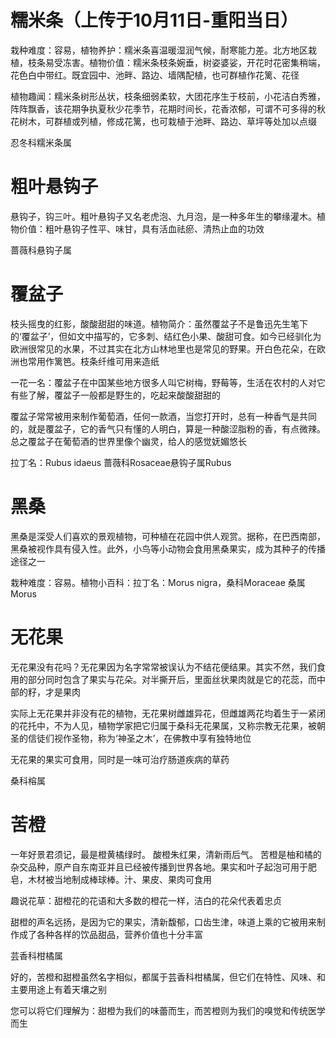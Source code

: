 # 糯米条（上传于10月11日-重阳当日）
栽种难度：容易，植物养护：糯米条喜温暖湿润气候，耐寒能力差。北方地区栽植，枝条易受冻害。植物价值：糯米条枝条婉垂，树姿婆娑，开花时花密集稍端，花色白中带红。既宜园中、池畔、路边、墙隅配植，也可群植作花篱、花径

植物趣闻：糯米条树形丛状，枝条细弱柔软，大团花序生于枝前，小花洁白秀雅，阵阵飘香，该花期争执夏秋少花季节，花期时间长，花香浓郁，可谓不可多得的秋花树木，可群植或列植，修成花篱，也可栽植于池畔、路边、草坪等处加以点缀

忍冬科糯米条属
# 粗叶悬钩子
悬钩子，钩三叶。粗叶悬钩子又名老虎泡、九月泡，是一种多年生的攀缘灌木。植物价值：粗叶悬钩子性平、味甘，具有活血祛瘀、清热止血的功效

蔷薇科悬钩子属
# 覆盆子
枝头摇曳的红影，酸酸甜甜的味道。植物简介：虽然覆盆子不是鲁迅先生笔下的‘覆盆子’，但如文中描写的，它多刺、结红色小果、酸甜可食。如今已经驯化为欧洲很常见的水果，不过其实在北方山林地里也是常见的野果。开白色花朵，在欧洲也常用作篱笆。枝条纤维可用来造纸

一花一名：覆盆子在中国某些地方很多人叫它树梅，野莓等，生活在农村的人对它有些了解，覆盆子一般都是野生的，吃起来酸酸甜甜的

覆盆子常常被用来制作葡萄酒，任何一款酒，当您打开时，总有一种香气是共同的，就是覆盆子，它的香气只有懂的人明白，算是一种酸涩脂粉的香，有点微辣。总之覆盆子在葡萄酒的世界里像个幽灵，给人的感觉妩媚悠长

拉丁名：Rubus idaeus 蔷薇科Rosaceae悬钩子属Rubus
# 黑桑
黑桑是深受人们喜欢的景观植物，可种植在花园中供人观赏。据称，在巴西南部，黑桑被视作具有侵入性。此外，小鸟等小动物会食用黑桑果实，成为其种子的传播途径之一

栽种难度：容易。植物小百科：拉丁名：Morus nigra，桑科Moraceae 桑属Morus
# 无花果
无花果没有花吗？无花果因为名字常常被误认为不结花便结果。其实不然，我们食用的部分同时包含了果实与花朵。对半撕开后，里面丝状果肉就是它的花蕊，而中部的籽，才是果肉

实际上无花果并非没有花的植物，无花果树雌雄异花，但雌雄两花均着生于一紧闭的花托中，不为人见，植物学家把它归属于桑科无花果属，又称宗教无花果，被朝圣的信徒们视作圣物，称为‘神圣之木’，在佛教中享有独特地位

无花果的果实可食用，同时是一味可治疗肠道疾病的草药

桑科榕属
# 苦橙
一年好景君须记，最是橙黄橘绿时。 酸橙朱红果，清新雨后气。  苦橙是柚和橘的杂交品种，原产自东南亚并且已经被传播到世界各地。果实和叶子起泡可用于肥皂，木材被当地制成棒球棒。汁、果皮、果肉可食用

趣说花草：甜橙花的花语和大多数的橙花一样，洁白的花朵代表着忠贞

甜橙的声名远扬，是因为它的果实，清新馥郁，口齿生津，味道上乘的它被用来制作成了各种各样的饮品甜品，营养价值也十分丰富

芸香科柑橘属

好的，苦橙和甜橙虽然名字相似，都属于芸香科柑橘属，但它们在特性、风味、和主要用途上有着天壤之别

您可以将它们理解为：甜橙为我们的味蕾而生，而苦橙则为我们的嗅觉和传统医学而生